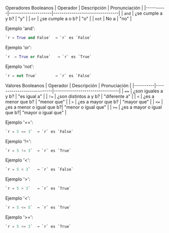 Operadores Booleanos 
| Operador | Descripción         | Pronunciación                        |
|----------|---------------------|--------------------------------|
| `and`    | ¿se cumple a y b?   | "y" |
| `or`     | ¿se cumple a o b?   | "o" |
| `not`    | No a                | "no" |

Ejemplo 'and':
```python
`r = True and False`  → `r` es `False`
```

Ejemplo 'or':
```python
`r  = True or False`   → `r` es `True`  
```

Ejemplo 'not':
```python
`r = not True`        → `r` es `False`
```

Valores Booleanos 
| Operador | Descripción               | Pronuciación                        |
|----------|---------------------------|--------------------------------|
| `==`     | ¿son iguales a y b?       | "es igual a" |
| `!=`     | ¿son distintos a y b?     | "diferente a" |
| `<`      | ¿es a menor que b?        | "menor que" |
| `>`      | ¿es a mayor que b?        | "mayor que" |
| `<=`     | ¿es a menor o igual que b?| "menor o igual que" |
| `>=`     | ¿es a mayor o igual que b?| "mayor o igual que" |

Ejemplo '==':
```python
`r = 5 == 3`  → `r` es `False`
```

Ejemplo '!=':
```python
`r = 5 != 3`  → `r` es `True` 
```

Ejemplo '<':
```python
`r = 5 < 3`   → `r` es `False` 
```

Ejemplo '>':
```python
`r = 5 > 3`   → `r` es `True`  
```

Ejemplo '<':
```python
`r = 5 <= 5`  → `r` es `True`
```

Ejemplo '>=':
```python
`r = 5 >= 3`  → `r` es `True`
```
